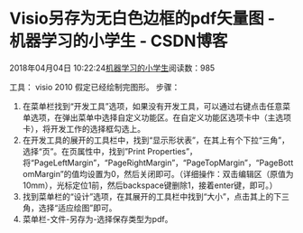 
# Visio另存为无白色边框的pdf矢量图 - 机器学习的小学生 - CSDN博客


2018年04月04日 10:22:24[机器学习的小学生](https://me.csdn.net/xuluhui123)阅读数：985


工具： visio 2010
假定已经绘制完图形。
步骤：
1.  在菜单栏找到“开发工具”选项，如果没有开发工具，可以通过右键点击任意菜单选项，在弹出菜单中选择自定义功能区。在自定义功能区选项卡中（主选项卡），将开发工作的选择框勾选上。
2. 在开发工具的展开的工具栏中，找到“显示形状表”，在其上有个下拉“三角”，选择“页”。在页属性中，找到”Print Properties”，将“PageLeftMargin”，“PageRightMargin”，“PageTopMargin”，“PageBottomMargin”的值均设置为0，然后关闭即可。（详细操作：双击编辑区（原值为10mm），光标定位1前，然后backspace键删除1，接着enter键，即可。）
3. 找到菜单栏的“设计”选项，在其展开的工具栏中找到“大小”，点击其上的下三角，选择“适应绘图”即可。
4. 菜单栏-文件-另存为-选择保存类型为pdf。

